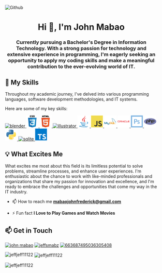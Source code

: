 ![Github](https://github.com/JohnMabao/JohnMabao/assets/142654091/2b6dc991-f2ad-4d12-b331-dca097c3abb5)


<h1 align="center">Hi 👋, I'm John Mabao</h1>
<h3 align="center">Currently pursuing a Bachelor's Degree in Information Technology. With a strong passion for technology and extensive experience in programming, I'm eagerly seeking an opportunity to apply my coding skills and make a meaningful contribution to the ever-evolving world of IT.</h3>

## 🚀 My Skills

Throughout my academic journey, I've delved into various programming languages, software development methodologies, and IT systems.

Here are some of my key skills:

<p align="left"> <a href="https://www.blender.org/" target="_blank" rel="noreferrer"> <img src="https://download.blender.org/branding/community/blender_community_badge_white.svg" alt="blender" width="40" height="40"/> </a> <a href="https://www.w3schools.com/css/" target="_blank" rel="noreferrer"> <img src="https://raw.githubusercontent.com/devicons/devicon/master/icons/css3/css3-original-wordmark.svg" alt="css3" width="40" height="40"/> </a> <a href="https://www.w3.org/html/" target="_blank" rel="noreferrer"> <img src="https://raw.githubusercontent.com/devicons/devicon/master/icons/html5/html5-original-wordmark.svg" alt="html5" width="40" height="40"/> </a> <a href="https://www.adobe.com/in/products/illustrator.html" target="_blank" rel="noreferrer"> <img src="https://www.vectorlogo.zone/logos/adobe_illustrator/adobe_illustrator-icon.svg" alt="illustrator" width="40" height="40"/> </a> <a href="https://www.java.com" target="_blank" rel="noreferrer"> <img src="https://raw.githubusercontent.com/devicons/devicon/master/icons/java/java-original.svg" alt="java" width="40" height="40"/> </a> <a href="https://developer.mozilla.org/en-US/docs/Web/JavaScript" target="_blank" rel="noreferrer"> <img src="https://raw.githubusercontent.com/devicons/devicon/master/icons/javascript/javascript-original.svg" alt="javascript" width="40" height="40"/> </a> <a href="https://www.mysql.com/" target="_blank" rel="noreferrer"> <img src="https://raw.githubusercontent.com/devicons/devicon/master/icons/mysql/mysql-original-wordmark.svg" alt="mysql" width="40" height="40"/> </a> <a href="https://www.oracle.com/" target="_blank" rel="noreferrer"> <img src="https://raw.githubusercontent.com/devicons/devicon/master/icons/oracle/oracle-original.svg" alt="oracle" width="40" height="40"/> </a> <a href="https://www.photoshop.com/en" target="_blank" rel="noreferrer"> <img src="https://raw.githubusercontent.com/devicons/devicon/master/icons/photoshop/photoshop-line.svg" alt="photoshop" width="40" height="40"/> </a> <a href="https://www.php.net" target="_blank" rel="noreferrer"> <img src="https://raw.githubusercontent.com/devicons/devicon/master/icons/php/php-original.svg" alt="php" width="40" height="40"/> </a> <a href="https://www.python.org" target="_blank" rel="noreferrer"> <img src="https://raw.githubusercontent.com/devicons/devicon/master/icons/python/python-original.svg" alt="python" width="40" height="40"/> </a> <a href="https://www.sqlite.org/" target="_blank" rel="noreferrer"> <img src="https://www.vectorlogo.zone/logos/sqlite/sqlite-icon.svg" alt="sqlite" width="40" height="40"/> </a> <a href="https://www.typescriptlang.org/" target="_blank" rel="noreferrer"> <img src="https://raw.githubusercontent.com/devicons/devicon/master/icons/typescript/typescript-original.svg" alt="typescript" width="40" height="40"/> </a> </p>

## 💡 What Excites Me

What excites me most about this field is its limitless potential to solve problems, streamline processes, and enhance user experiences. I'm enthusiastic about the chance to work with like-minded professionals and organizations that share my passion for innovation and excellence, and I'm ready to embrace the challenges and opportunities that come my way in the IT industry.

- 📫 How to reach me **mabaojohnfrederick@gmail.com**

- ⚡ Fun fact **I Love to Play Games and Watch Movies**

## 📫 Get in Touch

<p align="left">
<a href="https://fb.com/john mabao" target="blank"><img align="center" src="https://raw.githubusercontent.com/rahuldkjain/github-profile-readme-generator/master/src/images/icons/Social/facebook.svg" alt="john mabao" height="30" width="40" /></a>
<a href="https://instagram.com/jeffsmabz" target="blank"><img align="center" src="https://raw.githubusercontent.com/rahuldkjain/github-profile-readme-generator/master/src/images/icons/Social/instagram.svg" alt="jeffsmabz" height="30" width="40" /></a>
<a href="https://discord.gg/663687495036305408" target="blank"><img align="center" src="https://raw.githubusercontent.com/rahuldkjain/github-profile-readme-generator/master/src/images/icons/Social/discord.svg" alt="663687495036305408" height="30" width="40" /></a>
</p>

<p><img align="left" src="https://github-readme-stats.vercel.app/api/top-langs?username=jeffjeff11122&show_icons=true&locale=en&layout=compact" alt="jeffjeff11122" /></p>

<p>&nbsp;<img align="center" src="https://github-readme-stats.vercel.app/api?username=jeffjeff11122&show_icons=true&locale=en" alt="jeffjeff11122" /></p>

<p><img align="center" src="https://github-readme-streak-stats.herokuapp.com/?user=jeffjeff11122&" alt="jeffjeff11122" /></p>


